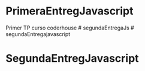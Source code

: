 # PrimeraEntregJavascript
Primer TP curso coderhouse
#   s e g u n d a E n t r e g a J s  
 # segundaEntregajavascript
# SegundaEntregJavascript
